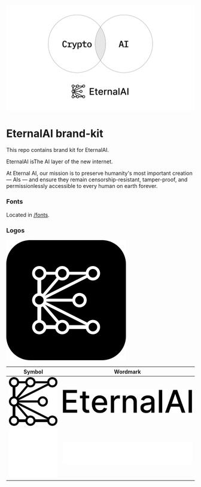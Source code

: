 ![EternalAI](banner.webp)

# EternalAI brand-kit

This repo contains brand kit for EternalAI.

EternalAI isThe AI layer of the new internet.

At Eternal AI, our mission is to preserve humanity's most important creation — AIs — and ensure they remain censorship-resistant, tamper-proof, and permissionlessly accessible to every human on earth forever.

### Fonts

Located in [/fonts](fonts/).

### Logos

![Logo](logo/logo-black.svg)

| Symbol                                  | Wordmark                                        |
| --------------------------------------- | ----------------------------------------------- |
| ![SymbolBlack](symbol/symbol-black.svg) | ![WordmarkBlack](text-logo/text-logo-black.svg) |
| ![SymbolWhite](symbol/symbol-white.svg) | ![WordmarkWhite](text-logo/text-logo-white.svg) |
